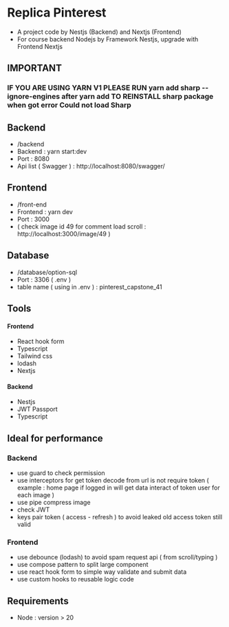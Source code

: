 
# Replica Pinterest

- A project code by Nestjs (Backend) and Nextjs (Frontend) 
- For course backend Nodejs by Framework Nestjs, upgrade with Frontend Nextjs


## IMPORTANT
### IF YOU ARE USING YARN V1 PLEASE RUN yarn add sharp --ignore-engines after yarn add TO REINSTALL sharp package when got error Could not load Sharp

## Backend
- /backend
- Backend :  yarn start:dev
- Port : 8080
- Api list ( Swagger ) : http://localhost:8080/swagger/

## Frontend
- /front-end
- Frontend : yarn dev
- Port : 3000
- ( check image id 49 for comment load scroll : http://localhost:3000/image/49 )
## Database
- /database/option-sql
- Port : 3306 ( .env )
- table name ( using in .env ) : pinterest_capstone_41

## Tools
#### Frontend
- React hook form
- Typescript
- Tailwind css
- lodash
- Nextjs

#### Backend
- Nestjs
- JWT Passport
- Typescript

## Ideal for performance 
### Backend 
- use guard to check permission
- use interceptors for get token decode from url is not require token ( example : home page if logged in will get data interact of token user for each image )
- use pipe compress image 
- check JWT 
- keys pair token ( access - refresh ) to avoid leaked old access token still valid

### Frontend
- use debounce (lodash) to avoid spam request api ( from scroll/typing )
- use compose pattern to split large component
- use react hook form to simple way validate and submit data
- use custom hooks to reusable logic code
## Requirements
- Node : version > 20
